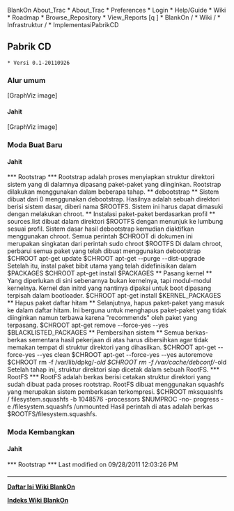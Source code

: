    BlankOn
 About_Trac
    * About_Trac
    * Preferences
    * Login
    * Help/Guide
    * Wiki
    * Roadmap
    * Browse_Repository
    * View_Reports
[q                 ]
    * BlankOn  /
    * Wiki  /
    * Infrastruktur  /
    * ImplementasiPabrikCD
## Pabrik CD
    * Versi 0.1-20110926
### Alur umum
[GraphViz image]
#### Jahit
[GraphViz image]
### Moda Buat Baru
#### Jahit
*** Rootstrap ***
Rootstrap adalah proses menyiapkan struktur direktori sistem yang di dalamnya
dipasang paket-paket yang diinginkan. Rootstrap dilakukan menggunakan dalam
beberapa tahap.
** debootstrap **
Sistem dibuat dari 0 menggunakan debootstrap. Hasilnya adalah sebuah direktori
berisi sistem dasar, diberi nama $ROOTFS. Sistem ini harus dapat dimasuki
dengan melakukan chroot.
** Instalasi paket-paket berdasarkan profil **
sources.list dibuat dalam direktori $ROOTFS dengan menunjuk ke lumbung sesuai
profil. Sistem dasar hasil debootstrap kemudian diaktifkan menggunakan chroot.
Semua perintah $CHROOT di dokumen ini merupakan singkatan dari perintah
sudo chroot $ROOTFS
Di dalam chroot, perbarui semua paket yang telah dibuat menggunakan debootstrap
$CHROOT apt-get update
$CHROOT apt-get --purge --dist-upgrade
Setelah itu, instal paket bibit utama yang telah didefinisikan dalam $PACKAGES
$CHROOT apt-get install $PACKAGES
** Pasang kernel **
Yang diperlukan di sini sebenarnya bukan kernelnya, tapi modul-modul kernelnya.
Kernel dan initrd yang nantinya dipakai untuk boot dipasang terpisah dalam
bootloader.
$CHROOT apt-get install $KERNEL_PACKAGES
** Hapus paket daftar hitam **
Selanjutnya, hapus paket-paket yang masuk ke dalam daftar hitam. Ini berguna
untuk menghapus paket-paket yang tidak diinginkan namun terbawa karena
"recommends" oleh paket yang terpasang.
$CHROOT apt-get remove --force-yes --yes $BLACKLISTED_PACKAGES
** Pembersihan sistem **
Semua berkas-berkas sementara hasil pekerjaan di atas harus dibersihkan agar
tidak memakan tempat di struktur direktori yang dihasilkan.
$CHROOT apt-get --force-yes --yes clean
$CHROOT apt-get --force-yes --yes autoremove
$CHROOT rm -f /var/lib/dpkg/*-old
$CHROOT rm -f /var/cache/debconf/*-old
Setelah tahap ini, struktur direktori siap dicetak dalam sebuah RootFS.
*** RootFS ***
RootFS adalah berkas berisi cetakan struktur direktori yang sudah dibuat pada
proses rootstrap. RootFS dibuat menggunakan squashfs yang merupakan sistem
pemberkasan terkompresi.
$CHROOT mksquashfs / filesystem.squashfs -b 1048576 -processors $NUMPROC -no-
progress -e /filesystem.squashfs /unmounted
Hasil perintah di atas adalah berkas $ROOTFS/filesystem.squashfs.
### Moda Kembangkan
#### Jahit
*** Rootstrap ***
Last modified on 09/28/2011 12:03:26 PM
#### 
    
 
 
 
 
 
---
[**Daftar Isi Wiki BlankOn**](/DaftarIsi/README.md)
 
[**Indeks Wiki BlankOn**](/Indeks.md)
